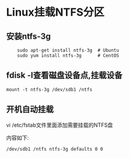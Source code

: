 # Linux挂载NTFS分区

## 安装ntfs-3g

```shell
    sudo apt-get install ntfs-3g  # Ubuntu
    sudo yum install ntfs-3g      # CentOS
```

## fdisk -l查看磁盘设备点,挂载设备

    mount -t ntfs-3g /dev/sdb1 /ntfs

## 开机自动挂载

vi /etc/fstab文件里面添加需要挂载的NTFS盘

内容如下:

    /dev/sdb1 /ntfs ntfs-3g defaults 0 0